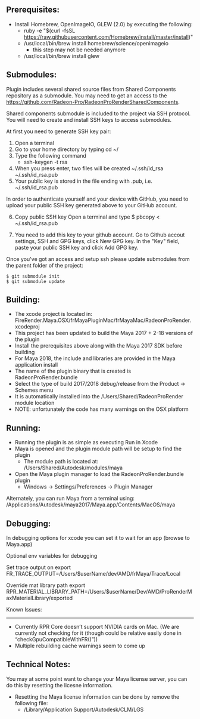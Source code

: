 Prerequisites:
--------------
- Install Homebrew, OpenImageIO, GLEW (2.0) by executing the following:
	- ruby -e "$(curl -fsSL https://raw.githubusercontent.com/Homebrew/install/master/install)"
	- /usr/local/bin/brew install homebrew/science/openimageio
        - this step may not be needed anymore
	- /usr/local/bin/brew install glew


Submodules:
---------
Plugin includes several shared source files from Shared Components repository as a submodule. You may need to get an
access to the https://github.com/Radeon-Pro/RadeonProRenderSharedComponents.

Shared components submodule is included to the project via SSH protocol. You will need to create and install SSH keys
to access submodules.

At first you need to generate SSH key pair:
1. Open a terminal
2. Go to your home directory by typing cd ~/
3. Type the following command
    - ssh-keygen -t rsa
4. When you press enter, two files will be created
    ~/.ssh/id_rsa
    ~/.ssh/id_rsa.pub
5. Your public key is stored in the file ending with .pub, i.e. ~/.ssh/id_rsa.pub

In order to authenticate yourself and your device with GitHub, you need to upload your public SSH key generated above
to your GitHub account.

6. Copy public SSH key
Open a terminal and type
    $ pbcopy < ~/.ssh/id_rsa.pub

7. You need to add this key to your github account. Go to Github accout settings, SSH and GPG keys, click New GPG key.
In the "Key" field, paste your public SSH key and click Add GPG key.


Once you've got an access and setup ssh please update submodules from the parent folder of the project:

```
$ git submodule init
$ git submodule update

```

Building:
---------

- The xcode project is located in: FireRender.Maya.OSX/frMayaPluginMac/frMayaMac/RadeonProRender.xcodeproj
- This project has been updated to build the Maya 2017 + 2-18 versions of the plugin
- Install the prerequisites above along with the Maya 2017 SDK before building
- For Maya 2018, the include and libraries are provided in the Maya application install
- The name of the plugin binary that is created is RadeonProRender.bundle
- Select the type of build 2017/2018 debug/release from the Product -> Schemes menu
- It is automatically installed into the /Users/Shared/RadeonProRender module location
- NOTE: unfortunately the code has many warnings on the OSX platform

Running:
--------

- Running the plugin is as simple as executing Run in Xcode
- Maya is opened and the plugin module path will be setup to find the plugin
	- The module path is located at: /Users/Shared/Autodesk/modules/maya
- Open the Maya plugin manager to load the RadeonProRender.bundle plugin
	- Windows -> Settings/Preferences -> Plugin Manager

Alternately, you can run Maya from a terminal using:
    /Applications/Autodesk/maya2017/Maya.app/Contents/MacOS/maya

Debugging:
----------

In debugging options for xcode you can set it to wait for an app (browse to Maya.app)

Optional env variables for debugging

Set trace output on
    export FR_TRACE_OUTPUT=/Users/$userName/dev/AMD/frMaya/Trace/Local

Override mat library path
    export RPR_MATERIAL_LIBRARY_PATH=/Users/$userName/Dev/AMD/ProRenderMaxMaterialLibrary/exported

Known Issues:
- - - - - - -

- Currently RPR Core doesn’t support NVIDIA cards on Mac.
	(We are currently not checking for it (though could be relative easily done in “checkGpuCompatibleWithFR()”))
- Multiple rebuilding cache warnings seem to come up


Technical Notes:
----------------

You may at some point want to change your Maya license server, you can do this by resetting the licesne information.
- Resetting the Maya license information can be done by remove the following file:
	- /Library/Application Support/Autodesk/CLM/LGS

